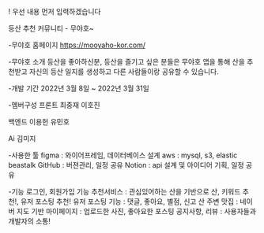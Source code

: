 ! 우선 내용 먼저 입력하겠습니다

등산 추천 커뮤니티 - 무야호~

-무야호 홈페이지
https://mooyaho-kor.com/

-무야호 소개
등산을 좋아하신분, 등산을 즐기고 싶은 분들은 무야호 앱을 통해 산을 추천받고
자신의 등산 일지를 생성하고 다른 사람들이랑 공유할 수 있습니다.

-개발 기간
2022년 3월 8일 ~ 2022년 3월 31일

-멤버구성
프론트
최중재
이호진

백엔드
이용헌
유민호

Ai
김미지

-사용한 툴
figma : 와이어프레임, 데이터베이스 설계
aws : mysql, s3, elastic beastalk
GitHub : 버젼관리, 일정 공유
Notion : api 설계 및 아이디어 기획, 일정 공유

-기능
로그인, 회원가입 기능
추천서비스 : 관심있어하는 산을 기반으로 산, 키워드 추천!, 유저 포스팅 추천!
유저 포스팅 기능 : 댓글, 좋아요, 별점, 신고
산 주변 맛집 : 네이버 지도 기반
마이페이지 : 업로드한 사진, 좋아요한 포스팅 
공지사항, 리뷰 : 사용자들과 개발자의 소통!

